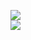 [![](https://img.shields.io/badge/Made%20With-Github%20Spray-lightgrey.svg?style=for-the-badge&logo=github)](https://github.com/Annihil/github-spray#15456)  
[![](https://i.imgur.com/2DrTn0Z.gif)](https://github.com/Annihil/github-spray)